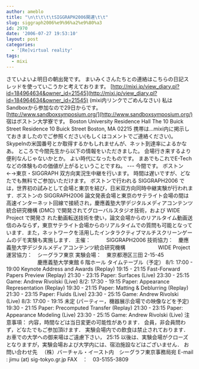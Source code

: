 ```yaml
---
author: ameblo
title: "\n\t\t\t\tSIGGRAPH2006関連\t\t"
slug: siggraph2006%e9%96%a2%e9%80%a3
id: 2970
date: '2006-07-27 19:53:10'
layout: post
categories:
  - '[Re]virtual reality'
tags:
  - mixi
---
```


さていよいよ明日の朝出発です。 まいみくさんたちとの連絡はこちらの日記スレッドを使っていこうかと考えております。 [http://mixi.jp/view_diary.pl?id=184964634&owner_id=21545](http://mixi.jp/view_diary.pl?id=184964634&owner_id=21545) (mixi内リンクでごめんなさい) 私はSandboxから参加なので29日からです。 [http://www.sandboxsymposium.org/](http://www.sandboxsymposium.org/) 宿はボストン大学寮です。 Boston University Residence Hall The 10 Buick Street Residence 10 Buick Street Boston, MA 02215 携帯は…mixi内に掲示しておきましたのでご参照ください(もしくはコメントでご連絡ください)。 SkypeInの米国番号とか取得するかもしれませんが、ネット到達率によるかなあ。 ところで今間先生から以下の情報をいただきました。 会場行き来するより便利なんじゃないかとか。 よい時代になったものです。 まあでもこれでE-Techなどの体験ものの価値が上がるということですね。 --- 今間です。 ボストン←→東京・SIGGRAPH 双方向実況生中継を行います。 時間は遅いですが、どなたでも無料でご参加いただけます。 ボストンで行われる SIGGRAPH2006 では，世界初の試みとして会場と東京を結び，日米双方向同時中継実験が行われます．ボストンの SIGGRAPH2006 論文発表会場と東京のサテライト会場の間は 高速インターネット回線で接続され，慶應義塾大学デジタルメディアコンテンツ統合研究機構 (DMC) で開発されてグローバルスタジオ技術，および WIDE Project で開発さ れた動画転送技術を使い，論文会場からのリアルタイム動画送信のみならず，東京サテライト会場からのリアルタイムでの質問も可能となっています．また，ネットワークを活用したインタラクティブマルチスクリーンゲームのデモ実験も実施します． 主催：　　　SIGGRAPH2006 技術協力：　慶應義塾大学デジタルメディアコンテンツ統合研究機構 　　　　　　WIDE Project 運営協力：　シーグラフ東京 実験会場：　東京都港区三田 2-15-45 　　　　　　慶應義塾大学東館 6 階ホール タイムテーブル（予定） 8/1: 17:00 - 19:00 Keynote Address and Awards (Replay) 19:15 - 21:15 Fast-Forward Papers Preview (Replay) 21:30 - 23:15 Paper: Surfaces (Live) 23:30 - 25:15 Game: Andrew Rivolski (Live) 8/2: 17:30 - 19:15 Paper: Appearance Representation (Replay) 19:30 - 21:15 Paper: Matting & Deblurring (Replay) 21:30 - 23:15 Paper: Fluids (Live) 23:30 - 25:15 Game: Andrew Rivolski (Live) 8/3: 17:00 - 19:15 未定 (パーティー，機器展示会場での映像などを予定) 19:30 - 21:15 Paper: Precomputed Transfer (Replay) 21:30 - 23:15 Paper: Appearance Modeling (Live) 23:30 - 25:15 Game: Andrew Rivolski (Live) 注意事項： 内容，時間などは当日変更の可能性があります． 会員，非会員問わず，どなたでもご参加頂けます． 実験会場内での飲食は禁止されております． お車での大学への御来場はご遠慮下さい， 25:15 以後は、実験会場がクローズとなりますが，実験会場および大学内には、宿泊施設などはございません． お問い合わせ先 　（株）バーチャル・イースト内　シーグラフ東京事務局宛 E-mail : jimu (at) sig-tokyo.gr.jp FAX　：　03-5155-3809